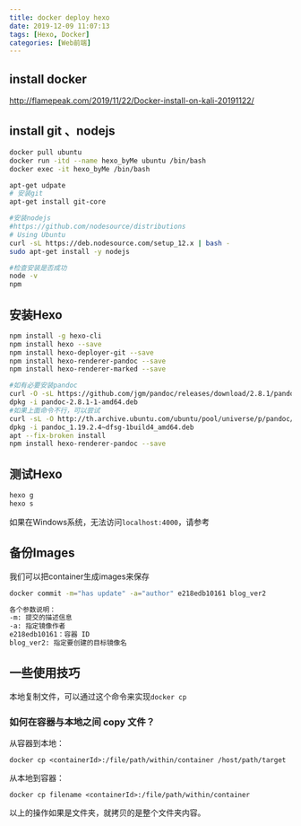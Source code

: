```yaml
---
title: docker deploy hexo 
date: 2019-12-09 11:07:13
tags: [Hexo, Docker]
categories: [Web前端]
---
```




## install docker

http://flamepeak.com/2019/11/22/Docker-install-on-kali-20191122/





## install git 、nodejs

```bash
docker pull ubuntu
docker run -itd --name hexo_byMe ubuntu /bin/bash
docker exec -it hexo_byMe /bin/bash
```

```bash
apt-get udpate
# 安装git
apt-get install git-core

#安装nodejs
#https://github.com/nodesource/distributions
# Using Ubuntu
curl -sL https://deb.nodesource.com/setup_12.x | bash -
sudo apt-get install -y nodejs

#检查安装是否成功
node -v
npm
```



## 安装Hexo

```bash
npm install -g hexo-cli
npm install hexo --save
npm install hexo-deployer-git --save
npm install hexo-renderer-pandoc --save
npm install hexo-renderer-marked --save

#如有必要安装pandoc
curl -O -sL https://github.com/jgm/pandoc/releases/download/2.8.1/pandoc-2.8.1-1-amd64.deb 
dpkg -i pandoc-2.8.1-1-amd64.deb
#如果上面命令不行，可以尝试
curl -sL -O http://th.archive.ubuntu.com/ubuntu/pool/universe/p/pandoc/pandoc_1.19.2.4~dfsg-1build4_amd64.deb
dpkg -i pandoc_1.19.2.4~dfsg-1build4_amd64.deb
apt --fix-broken install
npm install hexo-renderer-pandoc --save
```



## 测试Hexo

```bash
hexo g 
hexo s
```

如果在Windows系统，无法访问`localhost:4000`，请参考 []()



## 备份Images

我们可以把container生成images来保存

```bash
docker commit -m="has update" -a="author" e218edb10161 blog_ver2

各个参数说明：
-m: 提交的描述信息
-a: 指定镜像作者
e218edb10161：容器 ID
blog_ver2: 指定要创建的目标镜像名
```







## 一些使用技巧

本地复制文件，可以通过这个命令来实现`docker cp`



### 如何在容器与本地之间 copy 文件？

从容器到本地：

```
docker cp <containerId>:/file/path/within/container /host/path/target
```

从本地到容器：

```
docker cp filename <containerId>:/file/path/within/container
```

以上的操作如果是文件夹，就拷贝的是整个文件夹内容。



